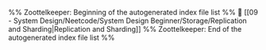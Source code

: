 %% Zoottelkeeper: Beginning of the autogenerated index file list  %%
📄 [[09 - System Design/Neetcode/System Design Beginner/Storage/Replication and Sharding|Replication and Sharding]]
%% Zoottelkeeper: End of the autogenerated index file list  %%
